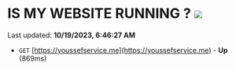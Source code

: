 # IS MY WEBSITE RUNNING ? [![](https://img.shields.io/static/v1?label=Sponsor&message=%E2%9D%A4&logo=GitHub&color=%23fe8e86)](https://github.com/sponsors/<username>)

Last updated: **10/19/2023, 6:46:27 AM**

- `GET` [https://youssefservice.me](https://youssefservice.me) - **Up** (869ms)

